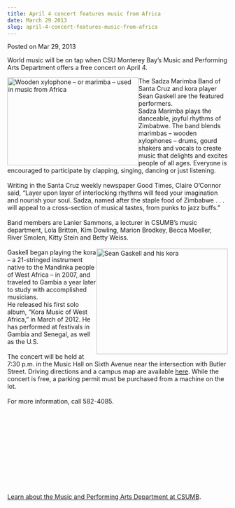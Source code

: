 ```yaml
---
title: April 4 concert features music from Africa
date: March 29 2013
slug: april-4-concert-features-music-from-africa
---
```





<span class="date">Posted on Mar 29, 2013    </span>
<p>World music will be on tap when CSU Monterey Bay&#x2019;s Music and
Performing Arts Department offers a free concert on April 4.</p>
<p><img alt="Wooden xylophone &#x2013; or marimba &#x2013; used in music from Africa" src="http://news.csumb.edu/sites/default/files/65/attachments/news/images/marimba_web.jpg" style="float:left; width:300px; height:201px">The Sadza Marimba
Band of Santa Cruz and kora player Sean Gaskell are the featured
performers.<br>
Sadza Marimba plays the danceable, joyful rhythms of Zimbabwe. The
band blends marimbas &#x2013; wooden xylophones &#x2013; drums, gourd shakers and
vocals to create music that delights and excites people of all
ages. Everyone is encouraged to participate by clapping, singing,
dancing or just listening.<br>
<br>
Writing in the Santa Cruz weekly newspaper Good Times, Claire
O&#x2019;Connor said, &#x201C;Layer upon layer of interlocking rhythms will feed
your imagination and nourish your soul. Sadza, named after the
staple food of Zimbabwe . . . will appeal to a cross-section of
musical tastes, from punks to jazz buffs.&#x201D;<br>
<br>
Band members are Lanier Sammons, a lecturer in CSUMB&#x2019;s music
department, Lola Britton, Kim Dowling, Marion Brodkey, Becca
Moeller, River Smolen, Kitty Stein and Betty Weiss.<br>
<br>
<img alt="Sean Gaskell and his kora" src="http://news.csumb.edu/sites/default/files/65/attachments/news/images/sean_gaskell.jpg" style="float:right; width:300px; height:241px">Gaskell began
playing the kora &#x2013; a 21-stringed instrument native to the Mandinka
people of West Africa &#x2013; in 2007, and traveled to Gambia a year
later to study with accomplished musicians.<br>
He released his first solo album, &#x201C;Kora Music of West Africa,&#x201D; in
March of 2012. He has performed at festivals in Gambia and Senegal,
as well as the U.S.<br>
<br>
The concert will be held at 7:30 p.m. in the Music Hall on Sixth
Avenue near the intersection with Butler Street. Driving directions
and a campus map are available <a href="http://csumb.edu/map" rel="nofollow">here</a>. While the concert is free, a parking permit
must be purchased from a machine on the lot.<br>
<br>
For more information, call 582-4085.</br></br></br></br></br></img></br></br></br></br></br></br></br></img></p>
<p><a href="http://csumb.edu/music" rel="nofollow">Learn about the
Music and Performing Arts Department at CSUMB</a>.</p>
<p><br>
&#xA0;</br></p>





